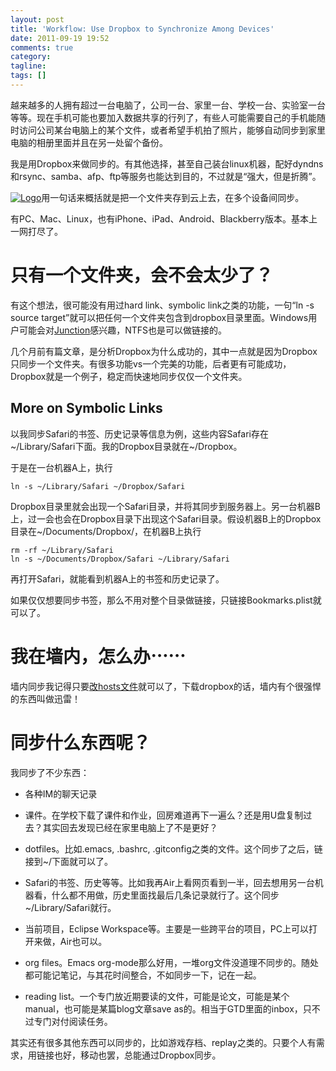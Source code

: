 ```yaml
---
layout: post
title: 'Workflow: Use Dropbox to Synchronize Among Devices'
date: 2011-09-19 19:52
comments: true
category:
tagline:
tags: []
---
```


越来越多的人拥有超过一台电脑了，公司一台、家里一台、学校一台、实验室一台等等。现在手机可能也要加入数据共享的行列了，有些人可能需要自己的手机能随时访问公司某台电脑上的某个文件，或者希望手机拍了照片，能够自动同步到家里电脑的相册里面并且在另一处留个备份。

我是用Dropbox来做同步的。有其他选择，甚至自己装台linux机器，配好dyndns和rsync、samba、afp、ftp等服务也能达到目的，不过就是“强大，但是折腾”。

[![Logo](https://dn-qingpei-image.qbox.me/in_post/logo.png)](http://www.dropbox.com)用一句话来概括就是把一个文件夹存到云上去，在多个设备间同步。

有PC、Mac、Linux，也有iPhone、iPad、Android、Blackberry版本。基本上一网打尽了。

# 只有一个文件夹，会不会太少了？

有这个想法，很可能没有用过hard link、symbolic link之类的功能，一句“ln -s source target”就可以把任何一个文件夹包含到dropbox目录里面。Windows用户可能会对[Junction](http://technet.microsoft.com/en-us/sysinternals/bb896768)感兴趣，NTFS也是可以做链接的。

几个月前有篇文章，是分析Dropbox为什么成功的，其中一点就是因为Dropbox只同步一个文件夹。有很多功能vs一个完美的功能，后者更有可能成功，Dropbox就是一个例子，稳定而快速地同步仅仅一个文件夹。

## More on Symbolic Links

以我同步Safari的书签、历史记录等信息为例，这些内容Safari存在~/Library/Safari下面。我的Dropbox目录就在~/Dropbox。

于是在一台机器A上，执行

    ln -s ~/Library/Safari ~/Dropbox/Safari

Dropbox目录里就会出现一个Safari目录，并将其同步到服务器上。另一台机器B上，过一会也会在Dropbox目录下出现这个Safari目录。假设机器B上的Dropbox目录在~/Documents/Dropbox/，在机器B上执行

    rm -rf ~/Library/Safari
    ln -s ~/Documents/Dropbox/Safari ~/Library/Safari

再打开Safari，就能看到机器A上的书签和历史记录了。

如果仅仅想要同步书签，那么不用对整个目录做链接，只链接Bookmarks.plist就可以了。

# 我在墙内，怎么办⋯⋯

墙内同步我记得只要[改hosts文件](http://forums.dropbox.com/topic.php?id=19830&page=2)就可以了，下载dropbox的话，墙内有个很强悍的东西叫做迅雷！

# 同步什么东西呢？

我同步了不少东西：


  * 各种IM的聊天记录


  * 课件。在学校下载了课件和作业，回房难道再下一遍么？还是用U盘复制过去？其实回去发现已经在家里电脑上了不是更好？


  * dotfiles。比如.emacs, .bashrc, .gitconfig之类的文件。这个同步了之后，链接到~/下面就可以了。


  * Safari的书签、历史等等。比如我再Air上看网页看到一半，回去想用另一台机器看，什么都不用做，历史里面找最后几条记录就行了。这个同步~/Library/Safari就行。


  * 当前项目，Eclipse Workspace等。主要是一些跨平台的项目，PC上可以打开来做，Air也可以。


  * org files。Emacs org-mode那么好用，一堆org文件没道理不同步的。随处都可能记笔记，与其花时间整合，不如同步一下，记在一起。


  * reading list。一个专门放近期要读的文件，可能是论文，可能是某个manual，也可能是某篇blog文章save as的。相当于GTD里面的inbox，只不过专门对付阅读任务。

其实还有很多其他东西可以同步的，比如游戏存档、replay之类的。只要个人有需求，用链接也好，移动也罢，总能通过Dropbox同步。
